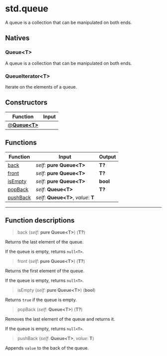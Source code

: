 # std.queue

A queue is a collection that can be manipulated on both ends.
## Natives
### Queue\<T>
A queue is a collection that can be manipulated on both ends.
### QueueIterator\<T>
Iterate on the elements of a queue.
## Constructors
|Function|Input|
|-|-|
|[@**Queue\<T>**](#ctor_0)||
## Functions
|Function|Input|Output|
|-|-|-|
|[back](#func_0)|*self*: **pure Queue\<T>**|**T?**|
|[front](#func_1)|*self*: **pure Queue\<T>**|**T?**|
|[isEmpty](#func_2)|*self*: **pure Queue\<T>**|**bool**|
|[popBack](#func_3)|*self*: **Queue\<T>**|**T?**|
|[pushBack](#func_4)|*self*: **Queue\<T>**, *value*: **T**||


***
## Function descriptions

<a id="func_0"></a>
> back (*self*: **pure Queue\<T>**) (**T?**)

Returns the last element of the queue.

If the queue is empty, returns `null<T>`.

<a id="func_1"></a>
> front (*self*: **pure Queue\<T>**) (**T?**)

Returns the first element of the queue.

If the queue is empty, returns `null<T>`.

<a id="func_2"></a>
> isEmpty (*self*: **pure Queue\<T>**) (**bool**)

Returns `true` if the queue is empty.

<a id="func_3"></a>
> popBack (*self*: **Queue\<T>**) (**T?**)

Removes the last element of the queue and returns it.

If the queue is empty, returns `null<T>`.

<a id="func_4"></a>
> pushBack (*self*: **Queue\<T>**, *value*: **T**)

Appends `value` to the back of the queue.

